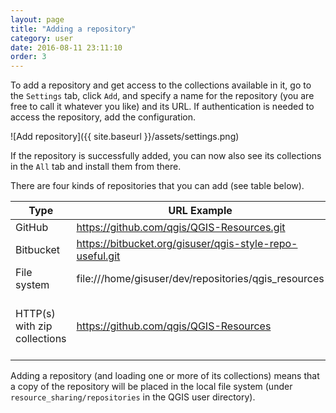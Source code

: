 ```yaml
---
layout: page
title: "Adding a repository"
category: user
date: 2016-08-11 23:11:10
order: 3
---
```


To add a repository and get access to the collections available in it,
go to the ```Settings``` tab, click ```Add```, and specify a name
for the repository (you are free to call it whatever you like) and its
URL.
If authentication is needed to access the repository, add the
configuration.

![Add repository]({{ site.baseurl }}/assets/settings.png)

If the repository is successfully added, you can now also see its
collections in the ```All``` tab and install them from there.

There are four kinds of repositories that you can add (see table below).

Type | URL Example | Description
--- | --- | ---
GitHub |  https://github.com/qgis/QGIS-Resources.git | Works only for GitHub public repositories
Bitbucket |  https://bitbucket.org/gisuser/qgis-style-repo-useful.git | Works only for Bitbucket public repositories
File system | file:///home/gisuser/dev/repositories/qgis_resources | Pointing to the repository root in your local file system 
HTTP(s) with zip collections | https://github.com/qgis/QGIS-Resources | Pointing to the base URL of the repository. Metadata must be available, with this URL: http(s)://[base_url]/metadata.ini. The collections should be in http(s)://[base_url]/collections/[collection_name].zip

Adding a repository (and loading one or more of its collections) means that
a copy of the repository will be placed in the local file system
(under ``resource_sharing/repositories`` in the QGIS user directory).
